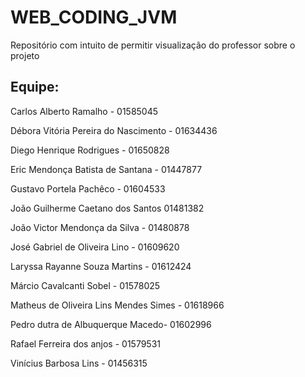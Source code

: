 # WEB_CODING_JVM
Repositório com intuito de permitir visualização do professor sobre o projeto

## Equipe:
Carlos Alberto Ramalho - 01585045

Débora Vitória Pereira do Nascimento - 01634436

Diego Henrique Rodrigues - 01650828

Eric Mendonça Batista de Santana - 01447877

Gustavo Portela Pachêco - 01604533

João Guilherme Caetano dos Santos 01481382 

João Victor Mendonça da Silva - 01480878

José Gabriel de Oliveira Lino - 01609620

Laryssa Rayanne Souza Martins - 01612424

Márcio Cavalcanti Sobel - 01578025

Matheus de Oliveira Lins Mendes Simes  - 01618966

Pedro dutra de Albuquerque Macedo- 01602996

Rafael Ferreira dos anjos - 01579531

Vinícius Barbosa Lins - 01456315